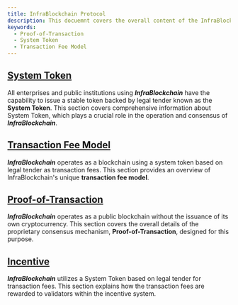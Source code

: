 ```yaml
---
title: InfraBlockchain Protocol
description: This docuemnt covers the overall content of the InfraBlockchain protocol.
keywords:
  - Proof-of-Transaction
  - System Token
  - Transaction Fee Model
---
```


## [System Token](./system-token.md)

All enterprises and public institutions using **_InfraBlockchain_** have the capability to issue a stable token backed by legal tender known as the **System Token**. This section covers comprehensive information about System Token, which plays a crucial role in the operation and consensus of **_InfraBlockchain_**.

## [Transaction Fee Model](./transaction-fee.md)

**_InfraBlockchain_** operates as a blockchain using a system token based on legal tender as transaction fees. This section provides an overview of InfraBlockchain's unique **transaction fee model**.

## [Proof-of-Transaction](./proof-of-transaction.md)

**_InfraBlockchain_** operates as a public blockchain without the issuance of its own cryptocurrency. This section covers the overall details of the proprietary consensus mechanism, **Proof-of-Transaction**, designed for this purpose.

## [Incentive](./incentive.md)

**_InfraBlockchain_** utilizes a System Token based on legal tender for transaction fees. This section explains how the transaction fees are rewarded to validators within the incentive system.
